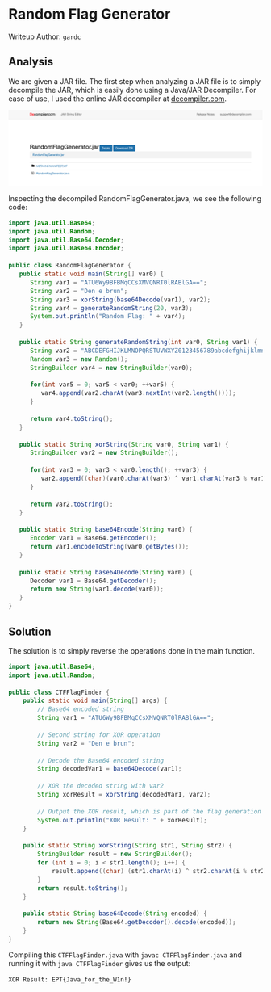 # Random Flag Generator

Writeup Author: `gardc`

## Analysis

We are given a JAR file. The first step when analyzing a JAR file is to simply decompile the JAR, which is easily done using a Java/JAR Decompiler. For ease of use, I used the online JAR decompiler at [decompiler.com](https://www.decompiler.com/).

![decompiler site](rfg1.png)

Inspecting the decompiled RandomFlagGenerator.java, we see the following code:

```java
import java.util.Base64;
import java.util.Random;
import java.util.Base64.Decoder;
import java.util.Base64.Encoder;

public class RandomFlagGenerator {
   public static void main(String[] var0) {
      String var1 = "ATU6Wy9BFBMqCCsXMVQNRT0lRABlGA==";
      String var2 = "Den e brun";
      String var3 = xorString(base64Decode(var1), var2);
      String var4 = generateRandomString(20, var3);
      System.out.println("Random Flag: " + var4);
   }

   public static String generateRandomString(int var0, String var1) {
      String var2 = "ABCDEFGHIJKLMNOPQRSTUVWXYZ0123456789abcdefghijklmnopqrstuvwxyz" + var1;
      Random var3 = new Random();
      StringBuilder var4 = new StringBuilder(var0);

      for(int var5 = 0; var5 < var0; ++var5) {
         var4.append(var2.charAt(var3.nextInt(var2.length())));
      }

      return var4.toString();
   }

   public static String xorString(String var0, String var1) {
      StringBuilder var2 = new StringBuilder();

      for(int var3 = 0; var3 < var0.length(); ++var3) {
         var2.append((char)(var0.charAt(var3) ^ var1.charAt(var3 % var1.length())));
      }

      return var2.toString();
   }

   public static String base64Encode(String var0) {
      Encoder var1 = Base64.getEncoder();
      return var1.encodeToString(var0.getBytes());
   }

   public static String base64Decode(String var0) {
      Decoder var1 = Base64.getDecoder();
      return new String(var1.decode(var0));
   }
}

```

## Solution

The solution is to simply reverse the operations done in the main function.

```java
import java.util.Base64;
import java.util.Random;

public class CTFFlagFinder {
    public static void main(String[] args) {
        // Base64 encoded string
        String var1 = "ATU6Wy9BFBMqCCsXMVQNRT0lRABlGA==";

        // Second string for XOR operation
        String var2 = "Den e brun";

        // Decode the Base64 encoded string
        String decodedVar1 = base64Decode(var1);

        // XOR the decoded string with var2
        String xorResult = xorString(decodedVar1, var2);

        // Output the XOR result, which is part of the flag generation
        System.out.println("XOR Result: " + xorResult);
    }

    public static String xorString(String str1, String str2) {
        StringBuilder result = new StringBuilder();
        for (int i = 0; i < str1.length(); i++) {
            result.append((char) (str1.charAt(i) ^ str2.charAt(i % str2.length())));
        }
        return result.toString();
    }

    public static String base64Decode(String encoded) {
        return new String(Base64.getDecoder().decode(encoded));
    }
}

```

Compiling this `CTFFlagFinder.java` with `javac CTFFlagFinder.java` and running it with `java CTFFlagFinder` gives us the output:

`XOR Result: EPT{Java_for_the_W1n!}`
